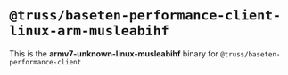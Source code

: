 # `@truss/baseten-performance-client-linux-arm-musleabihf`

This is the **armv7-unknown-linux-musleabihf** binary for `@truss/baseten-performance-client`
